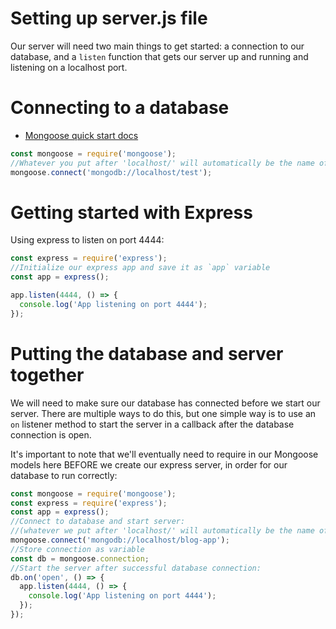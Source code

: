# Setting up server.js file
Our server will need two main things to get started: a connection to our database, and a `listen` function that gets our server up and running and listening on a localhost port.

# Connecting to a database
- [Mongoose quick start docs](http://mongoosejs.com/docs/)

```js
const mongoose = require('mongoose');
//Whatever you put after 'localhost/' will automatically be the name of your database. In this case, the database will be named 'test'. You should name your databases based on the project you're working on
mongoose.connect('mongodb://localhost/test');
```
# Getting started with Express
Using express to listen on port 4444:

```js
const express = require('express');
//Initialize our express app and save it as `app` variable
const app = express();

app.listen(4444, () => {
  console.log('App listening on port 4444');
});
```

# Putting the database and server together
We will need to make sure our database has connected before we start our server. There are multiple ways to do this, but one simple way is to use an `on` listener method to start the server in a callback after the database connection is open.

It's important to note that we'll eventually need to require in our Mongoose models here BEFORE we create our express server, in order for our database to run correctly: 

```js
const mongoose = require('mongoose');
const express = require('express');
const app = express();
//Connect to database and start server:
//(whatever we put after 'localhost/' will automatically be the name of database)
mongoose.connect('mongodb://localhost/blog-app');
//Store connection as variable
const db = mongoose.connection;
//Start the server after successful database connection:
db.on('open', () => {
  app.listen(4444, () => {
    console.log('App listening on port 4444');
  });
});
```
